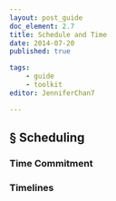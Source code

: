 ```yaml
---
layout: post_guide
doc_element: 2.7
title: Schedule and Time
date: 2014-07-20
published: true

tags:
	- guide
	- toolkit
editor: JenniferChan7

---
```


## &sect; Scheduling

### Time Commitment

### Timelines


